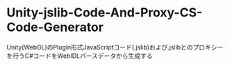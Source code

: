 # Unity-jslib-Code-And-Proxy-CS-Code-Generator
Unity(WebGL)のPlugin形式JavaScriptコード(.jslib)および.jslibとのプロキシーを行うC#コードをWebIDLパースデータから生成する
